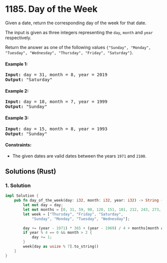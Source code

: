 # 1185. Day of the Week
Given a date, return the corresponding day of the week for that date.

The input is given as three integers representing the ```day```, ```month``` and ```year``` respectively.

Return the answer as one of the following values ```{"Sunday", "Monday", "Tuesday", "Wednesday", "Thursday", "Friday", "Saturday"}```.

#### Example 1:
<pre>
<strong>Input:</strong> day = 31, month = 8, year = 2019
<strong>Output:</strong> "Saturday"
</pre>

#### Example 2:
<pre>
<strong>Input:</strong> day = 18, month = 7, year = 1999
<strong>Output:</strong> "Sunday"
</pre>

#### Example 3:
<pre>
<strong>Input:</strong> day = 15, month = 8, year = 1993
<strong>Output:</strong> "Sunday"
</pre>

#### Constraints:
* The given dates are valid dates between the years ```1971``` and ```2100```.

## Solutions (Rust)

### 1. Solution
```Rust
impl Solution {
    pub fn day_of_the_week(day: i32, month: i32, year: i32) -> String {
        let mut day = day;
        let mut months = [0, 31, 59, 90, 120, 151, 181, 212, 243, 273, 304, 334];
        let week = ["Thursday", "Friday", "Saturday",
            "Sunday", "Monday", "Tuesday", "Wednesday"];
 
        day += (year - 1971) * 365 + (year - 1969) / 4 + months[month as usize - 1];
        if year % 4 == 0 && month > 2 {
            day += 1;
        }
        week[day as usize % 7].to_string()
    }
}
```
